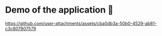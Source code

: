 # Demo of the application 🎥

https://github.com/user-attachments/assets/cba0db3a-50b0-4529-ab81-c3c807807579

